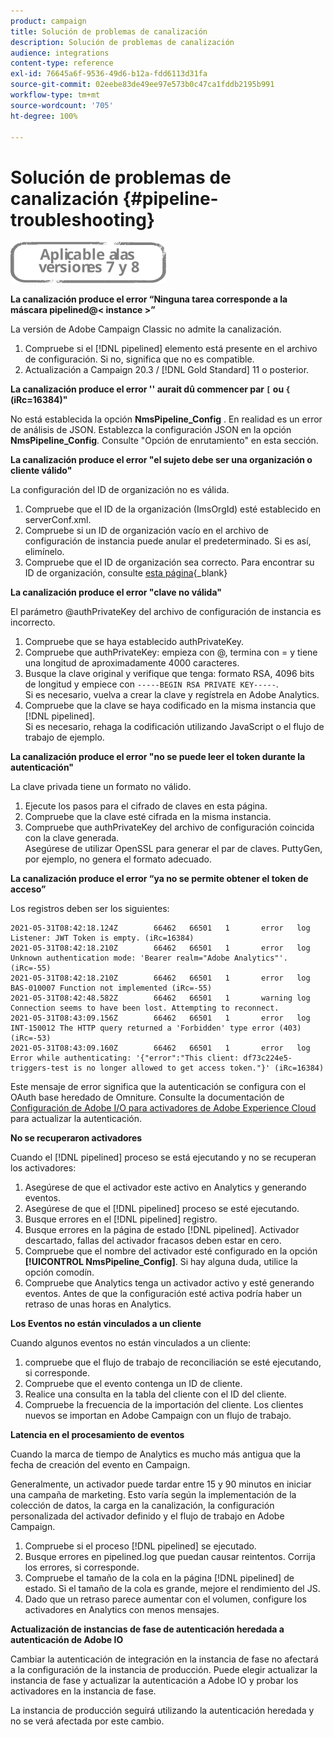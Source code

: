```yaml
---
product: campaign
title: Solución de problemas de canalización
description: Solución de problemas de canalización
audience: integrations
content-type: reference
exl-id: 76645a6f-9536-49d6-b12a-fdd6113d31fa
source-git-commit: 02eebe83de49ee97e573b0c47ca1fddb2195b991
workflow-type: tm+mt
source-wordcount: '705'
ht-degree: 100%

---
```


# Solución de problemas de canalización {#pipeline-troubleshooting}

![](../../assets/common.svg)

**La canalización produce el error “Ninguna tarea corresponde a la máscara pipelined@&lt; instance >”**

La versión de Adobe Campaign Classic no admite la canalización.

1. Compruebe si el [!DNL pipelined] elemento está presente en el archivo de configuración. Si no, significa que no es compatible.
1. Actualización a Campaign 20.3 / [!DNL Gold Standard] 11 o posterior.

**La canalización produce el error &#39;&#39; aurait dû commencer par `[` ou `{` (iRc=16384)&quot;**

No está establecida la opción **NmsPipeline_Config** . En realidad es un error de análisis de JSON.
Establezca la configuración JSON en la opción **NmsPipeline_Config**. Consulte &quot;Opción de enrutamiento&quot; en esta sección.

**La canalización produce el error &quot;el sujeto debe ser una organización o cliente válido&quot;**

La configuración del ID de organización no es válida.

1. Compruebe que el ID de la organización (ImsOrgId) esté establecido en serverConf.xml.
1. Compruebe si un ID de organización vacío en el archivo de configuración de instancia puede anular el predeterminado. Si es así, elimínelo.
1. Compruebe que el ID de organización sea correcto. Para encontrar su ID de organización, consulte [esta página](https://experienceleague.adobe.com/docs/core-services/interface/administration/organizations.html?lang=es){_blank}

**La canalización produce el error &quot;clave no válida&quot;**

El parámetro @authPrivateKey del archivo de configuración de instancia es incorrecto.

1. Compruebe que se haya establecido authPrivateKey.
1. Compruebe que authPrivateKey: empieza con @, termina con = y tiene una longitud de aproximadamente 4000 caracteres.
1. Busque la clave original y verifique que tenga: formato RSA, 4096 bits de longitud y empiece con `-----BEGIN RSA PRIVATE KEY-----`.
   <br> Si es necesario, vuelva a crear la clave y regístrela en Adobe Analytics.
1. Compruebe que la clave se haya codificado en la misma instancia que [!DNL pipelined]. <br>Si es necesario, rehaga la codificación utilizando JavaScript o el flujo de trabajo de ejemplo.

**La canalización produce el error &quot;no se puede leer el token durante la autenticación&quot;**

La clave privada tiene un formato no válido.

1. Ejecute los pasos para el cifrado de claves en esta página.
1. Compruebe que la clave esté cifrada en la misma instancia.
1. Compruebe que authPrivateKey del archivo de configuración coincida con la clave generada. <br>Asegúrese de utilizar OpenSSL para generar el par de claves. PuttyGen, por ejemplo, no genera el formato adecuado.

**La canalización produce el error “ya no se permite obtener el token de acceso”**

Los registros deben ser los siguientes:

```
2021-05-31T08:42:18.124Z        66462   66501   1       error   log     Listener: JWT Token is empty. (iRc=16384)
2021-05-31T08:42:18.210Z        66462   66501   1       error   log     Unknown authentication mode: 'Bearer realm="Adobe Analytics"'. (iRc=-55)
2021-05-31T08:42:18.210Z        66462   66501   1       error   log     BAS-010007 Function not implemented (iRc=-55)
2021-05-31T08:42:48.582Z        66462   66501   1       warning log     Connection seems to have been lost. Attempting to reconnect.
2021-05-31T08:43:09.156Z        66462   66501   1       error   log     INT-150012 The HTTP query returned a 'Forbidden' type error (403) (iRc=-53)
2021-05-31T08:43:09.160Z        66462   66501   1       error   log     Error while authenticating: '{"error":"This client: df73c224e5-triggers-test is no longer allowed to get access token."}' (iRc=16384)
```

Este mensaje de error significa que la autenticación se configura con el OAuth base heredado de Omniture. Consulte la documentación de [Configuración de Adobe I/O para activadores de Adobe Experience Cloud](../../integrations/using/configuring-adobe-io.md) para actualizar la autenticación.

**No se recuperaron activadores**

Cuando el [!DNL pipelined] proceso se está ejecutando y no se recuperan los activadores:

1. Asegúrese de que el activador este activo en Analytics y generando eventos.
1. Asegúrese de que el [!DNL pipelined] proceso se esté ejecutando.
1. Busque errores en el [!DNL pipelined] registro.
1. Busque errores en la página de estado [!DNL pipelined]. Activador descartado, fallas del activador fracasos deben estar en cero.
1. Compruebe que el nombre del activador esté configurado en la opción **[!UICONTROL NmsPipeline_Config]**. Si hay alguna duda, utilice la opción comodín.
1. Compruebe que Analytics tenga un activador activo y esté generando eventos. Antes de que la configuración esté activa podría haber un retraso de unas horas en Analytics.

**Los Eventos no están vinculados a un cliente**

Cuando algunos eventos no están vinculados a un cliente:

1. compruebe que el flujo de trabajo de reconciliación se esté ejecutando, si corresponde.
1. Compruebe que el evento contenga un ID de cliente.
1. Realice una consulta en la tabla del cliente con el ID del cliente.
1. Compruebe la frecuencia de la importación del cliente. Los clientes nuevos se importan en Adobe Campaign con un flujo de trabajo.

**Latencia en el procesamiento de eventos**

Cuando la marca de tiempo de Analytics es mucho más antigua que la fecha de creación del evento en Campaign.

Generalmente, un activador puede tardar entre 15 y 90 minutos en iniciar una campaña de marketing. Esto varía según la implementación de la colección de datos, la carga en la canalización, la configuración personalizada del activador definido y el flujo de trabajo en Adobe Campaign.

1. Compruebe si el proceso [!DNL pipelined] se ejecutado.
1. Busque errores en pipelined.log que puedan causar reintentos. Corrija los errores, si corresponde.
1. Compruebe el tamaño de la cola en la página [!DNL pipelined] de estado. Si el tamaño de la cola es grande, mejore el rendimiento del JS.
1. Dado que un retraso parece aumentar con el volumen, configure los activadores en Analytics con menos mensajes.

**Actualización de instancias de fase de autenticación heredada a autenticación de Adobe IO**

Cambiar la autenticación de integración en la instancia de fase no afectará a la configuración de la instancia de producción. Puede elegir actualizar la instancia de fase y actualizar la autenticación a Adobe IO y probar los activadores en la instancia de fase.

La instancia de producción seguirá utilizando la autenticación heredada y no se verá afectada por este cambio.
